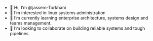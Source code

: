 - 👋 Hi, I’m @jassem-Torkhani
- 👀 I’m interested in linux systems administration
- 🌱 I’m currently learning enterprise architecture, systems design and teams management.
- 💞️ I’m looking to collaborate on building reliable systems and tough pipelines.

<!---
jassem-Torkhani/jassem-Torkhani is a ✨ special ✨ repository because its `README.md` (this file) appears on your GitHub profile.
You can click the Preview link to take a look at your changes.
--->
